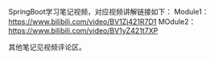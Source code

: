 SpringBoot学习笔记视频，对应视频讲解链接如下：
Module1：https://www.bilibili.com/video/BV1Zj421R7D1
MOdule2：https://www.bilibili.com/video/BV1yZ421t7XP

其他笔记见视频评论区。
